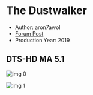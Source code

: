 # The Dustwalker

* Author: aron7awol
* [Forum Post](https://www.avsforum.com/threads/bass-eq-for-filtered-movies.2995212/post-59398690)
* Production Year: 2019

## DTS-HD MA 5.1

![img 0](https://i.imgur.com/E7lSqWL.jpg)

![img 1](https://i.imgur.com/L956Rbo.png)

